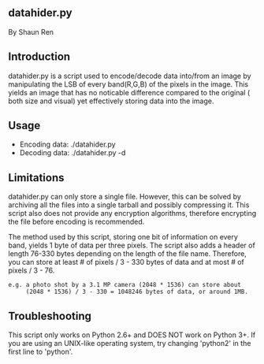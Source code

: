 datahider.py
------------
By Shaun Ren

## Introduction
datahider.py is a script used to encode/decode data into/from an image by 
manipulating the LSB of every band(R,G,B) of the pixels in the image. This
yields an image that has no noticable difference compared to the original (
both size and visual) yet effectively storing data into the image.

## Usage
 * Encoding data: ./datahider.py <original image> <output image> <data>
 * Decoding data: ./datahider.py -d <image with data>

## Limitations
datahider.py can only store a single file. However, this can be solved by
archiving all the files into a single tarball and possibly compressing it.
This script also does not provide any encryption algorithms, therefore
encrypting the file before encoding is recommended. 

The method used by this script, storing one bit of information on every band,
yields 1 byte of data per three pixels. The script also adds a header of length
76-330 bytes depending on the length of the file name. Therefore, you can store
at least # of pixels / 3 - 330 bytes of data and at most # of pixels / 3 - 76.

    e.g. a photo shot by a 3.1 MP camera (2048 * 1536) can store about
         (2048 * 1536) / 3 - 330 = 1048246 bytes of data, or around 1MB.

## Troubleshooting
This script only works on Python 2.6+ and DOES NOT work on Python 3+.
If you are using an UNIX-like operating system, try changing 'python2' in the
first line to 'python'.